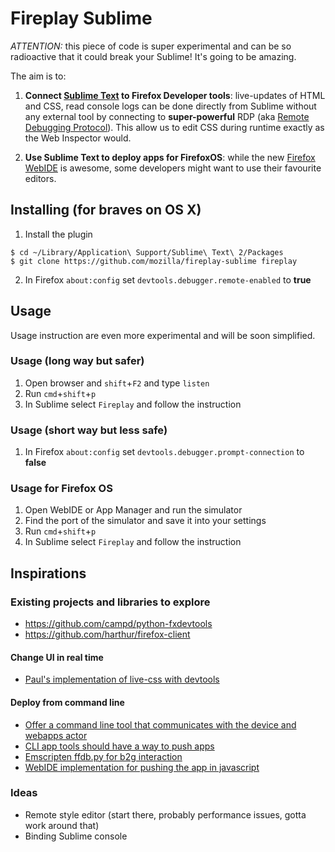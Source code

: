 # Fireplay Sublime
*ATTENTION:* this piece of code is super experimental and can be so radioactive that it could break your Sublime! It's going to be amazing.

The aim is to:

1. **Connect [Sublime Text](http://www.sublimetext.com/) to Firefox Developer tools**: live-updates of HTML and CSS, read console logs can be done directly from Sublime without any external tool by connecting to **super-powerful** RDP (aka [Remote Debugging Protocol](https://wiki.mozilla.org/Remote_Debugging_Protocol)). This allow us to edit CSS during runtime exactly as the Web Inspector would.

2. **Use Sublime Text to deploy apps for FirefoxOS**: while the new [Firefox WebIDE](https://hacks.mozilla.org/2014/06/webide-lands-in-nightly/) is awesome, some developers might want to use their favourite editors.

## Installing (for braves on OS X)

1. Install the plugin
```
$ cd ~/Library/Application\ Support/Sublime\ Text\ 2/Packages
$ git clone https://github.com/mozilla/fireplay-sublime fireplay
```
2. In Firefox `about:config` set `devtools.debugger.remote-enabled` to **true**

## Usage

Usage instruction are even more experimental and will be soon simplified.

### Usage (long way but safer)

1. Open browser and `shift`+`F2` and type `listen`
2. Run `cmd`+`shift`+`p`
3. In Sublime select `Fireplay` and follow the instruction

### Usage (short way but less safe)

1. In Firefox `about:config` set `devtools.debugger.prompt-connection` to **false**

### Usage for Firefox OS

1. Open WebIDE or App Manager and run the simulator
2. Find the port of the simulator and save it into your settings
3. Run `cmd`+`shift`+`p`
4. In Sublime select `Fireplay` and follow the instruction

## Inspirations
### Existing projects and libraries to explore

* https://github.com/campd/python-fxdevtools
* https://github.com/harthur/firefox-client

#### Change UI in real time
* [Paul's implementation of live-css with devtools](https://github.com/paulrouget/firefox-remote-styleEditors/blob/master/libs/fxui.py)

#### Deploy from command line

* [Offer a command line tool that communicates with the device and webapps actor](https://bugzilla.mozilla.org/show_bug.cgi?id=1023084)
* [CLI app tools should have a way to push apps](https://bugzilla.mozilla.org/show_bug.cgi?id=1035185#c1)
* [Emscripten ffdb.py for b2g interaction](https://github.com/kripken/emscripten/blob/master/tools/ffdb.py)
* [WebIDE implementation for pushing the app in javascript](http://mxr.mozilla.org/mozilla-central/source/toolkit/devtools/apps/app-actor-front.js)

### Ideas

* Remote style editor (start there, probably performance issues, gotta work around that)
* Binding Sublime console
